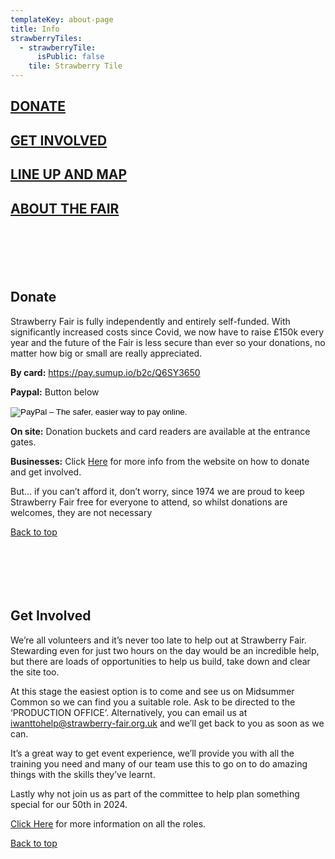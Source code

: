 ```yaml
---
templateKey: about-page
title: Info
strawberryTiles:
  - strawberryTile:
      isPublic: false
    tile: Strawberry Tile
---
```

## [DONATE](#Donate)

## [GET INVOLVED](#GetInvolved)

## [LINE UP AND MAP](https://strawberry-fair.org.uk/about/strawberry-fair-line-up/)

## [ABOUT THE FAIR](https://strawberry-fair.org.uk/about/about-the-fair/)

<div id="Donate" style="height: 70px"></div>

## Donate

Strawberry Fair is fully independently and entirely self-funded. With significantly increased costs since Covid, we now have to raise £150k every year and the future of the Fair is less secure than ever so your donations, no matter how big or small are really appreciated.  

**By card:** <https://pay.sumup.io/b2c/Q6SY3650>

**Paypal:** Button below <form target="_top" action="https://www.paypal.com/cgi-bin/webscr" method="post"><input type="hidden" name="cmd" value="_s-xclick" /> <input type="hidden" name="hosted_button_id" value="TX2E4BTL9HENG" /> <input type="image" alt="PayPal &ndash; The safer, easier way to pay online." border="0" name="submit" src="https://www.paypalobjects.com/en_GB/i/btn/btn_donate_SM.gif" /> <img width="1" alt="" height="1" border="0" src="https://www.paypalobjects.com/en_GB/i/scr/pixel.gif" /></form>

**On site:** Donation buckets and card readers are available at the entrance gates. 

**Businesses:** Click [Here](https://strawberry-fair.org.uk/about/businesses/) for more info from the website on how to donate and get involved. 

But… if you can’t afford it, don’t worry, since 1974 we are proud to keep Strawberry Fair free for everyone to attend, so whilst donations are welcomes, they are not necessary 

[Back to top](#) 

<div id="GetInvolved" style="height: 70px"></div>

## Get Involved

We’re all volunteers and it’s never too late to help out at Strawberry Fair. Stewarding even for just two hours on the day would be an incredible help, but there are loads of opportunities to help us build, take down and clear the site too. 

At this stage the easiest option is to come and see us on Midsummer Common so we can find you a suitable role. Ask to be directed to the ‘PRODUCTION OFFICE’. Alternatively, you can email us at [iwanttohelp@strawberry-fair.org.uk](iwanttohelp@strawberry-fair.org.uk) and we’ll get back to you as soon as we can. 

It’s a great way to get event experience, we’ll provide you with all the training you need and many of our team use this to go on to do amazing things with the skills they’ve learnt.  

Lastly why not join us as part of the committee to help plan something special for our 50th in 2024. 

[Click Here](https://strawberry-fair.org.uk/about/get-involved/) for more information on all the roles. 

[Back to top](#)
